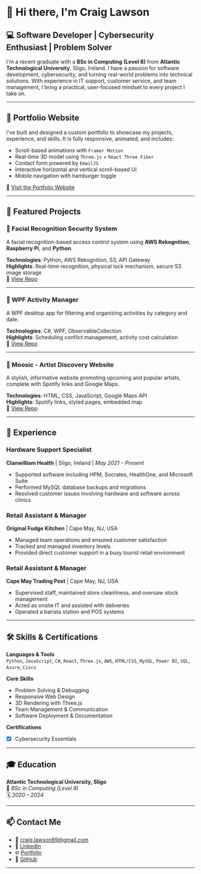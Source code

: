 # 👋 Hi there, I'm Craig Lawson

## 💻 Software Developer | Cybersecurity Enthusiast | Problem Solver

I'm a recent graduate with a **BSc in Computing (Level 8)** from **Atlantic Technological University**, Sligo, Ireland. I have a passion for software development, cybersecurity, and turning real-world problems into technical solutions. With experience in IT support, customer service, and team management, I bring a practical, user-focused mindset to every project I take on.

---

## 🚀 Portfolio Website

I've built and designed a custom portfolio to showcase my projects, experience, and skills. It is fully responsive, animated, and includes:

- Scroll-based animations with `Framer Motion`
- Real-time 3D model using `Three.js` + `React Three Fiber`
- Contact form powered by `EmailJS`
- Interactive horizontal and vertical scroll-based UI
- Mobile navigation with hamburger toggle

🔗 [Visit the Portfolio Website]([https://craiglawsonnn.github.io/port/])

---

## 🧠 Featured Projects

### 🔐 Facial Recognition Security System
A facial recognition-based access control system using **AWS Rekognition**, **Raspberry Pi**, and **Python**.

**Technologies**: Python, AWS Rekognition, S3, API Gateway  
**Highlights**: Real-time recognition, physical lock mechanism, secure S3 image storage  
🔗 [View Repo](https://github.com/craiglawsonnn/PRJ300)

---

### 🧭 WPF Activity Manager
A WPF desktop app for filtering and organizing activities by category and date.

**Technologies**: C#, WPF, ObservableCollection  
**Highlights**: Scheduling conflict management, activity cost calculation  
🔗 [View Repo](https://github.com/craiglawsonnn/ca2)

---

### 🎵 Moosic - Artist Discovery Website
A stylish, informative website promoting upcoming and popular artists, complete with Spotify links and Google Maps.

**Technologies**: HTML, CSS, JavaScript, Google Maps API  
**Highlights**: Spotify links, styled pages, embedded map  
🔗 [View Repo](https://github.com/craiglawsonnn/Moosic)

---

## 💼 Experience

### **Hardware Support Specialist**  
**Clanwilliam Health** | Sligo, Ireland | *May 2021 – Present*  
- Supported software including HPM, Socrates, HealthOne, and Microsoft Suite  
- Performed MySQL database backups and migrations  
- Resolved customer issues involving hardware and software across clinics

### **Retail Assistant & Manager**  
**Original Fudge Kitchen** | Cape May, NJ, USA  
- Managed team operations and ensured customer satisfaction  
- Tracked and managed inventory levels  
- Provided direct customer support in a busy tourist retail environment

### **Retail Assistant & Manager**  
**Cape May Trading Post** | Cape May, NJ, USA  
- Supervised staff, maintained store cleanliness, and oversaw stock management  
- Acted as onsite IT and assisted with deliveries  
- Operated a barista station and POS systems

---

## 🛠️ Skills & Certifications

**Languages & Tools**  
`Python`, `JavaScript`, `C#`, `React`, `Three.js`, `AWS`, `HTML/CSS`, `MySQL`, `Power BI`, `SQL`, `Azure`, `Cisco`

**Core Skills**  
- Problem Solving & Debugging  
- Responsive Web Design  
- 3D Rendering with Three.js  
- Team Management & Communication  
- Software Deployment & Documentation  

**Certifications**  
- [x] Cybersecurity Essentials

---

## 🎓 Education

**Atlantic Technological University, Sligo**  
📍 *BSc in Computing (Level 8)*  
🗓️ *2020 – 2024*

---

## 📫 Contact Me

- 📧 craig.lawson89@gmail.com  
- 💼 [LinkedIn](https://linkedin.com/in/craig-law-son)  
- 🌐 [Portfolio](https://craiglawsonnn.github.io/port)  
- 🐙 [GitHub](https://github.com/craiglawsonnn)

---

<!--
**craiglawsonnn/craiglawsonnn** is a ✨ _special_ ✨ repository because its `README.md` appears on your GitHub profile.
-->
